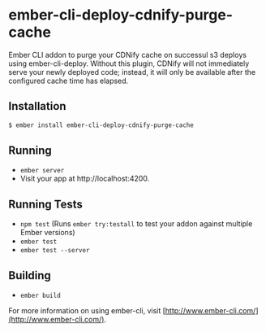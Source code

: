 # ember-cli-deploy-cdnify-purge-cache

Ember CLI addon to purge your CDNify cache on successul s3 deploys using
ember-cli-deploy. Without this plugin, CDNify will not immediately serve your
newly deployed code; instead, it will only be available after the configured cache time has
elapsed.

## Installation

```sh
$ ember install ember-cli-deploy-cdnify-purge-cache
```

## Running

* `ember server`
* Visit your app at http://localhost:4200.

## Running Tests

* `npm test` (Runs `ember try:testall` to test your addon against multiple Ember versions)
* `ember test`
* `ember test --server`

## Building

* `ember build`

For more information on using ember-cli, visit [http://www.ember-cli.com/](http://www.ember-cli.com/).

